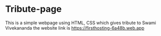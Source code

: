 # Tribute-page
This is a simple webpage using HTML, CSS which gives tribute to Swami Vivekananda
the website link is https://firsthosting-6a48b.web.app
